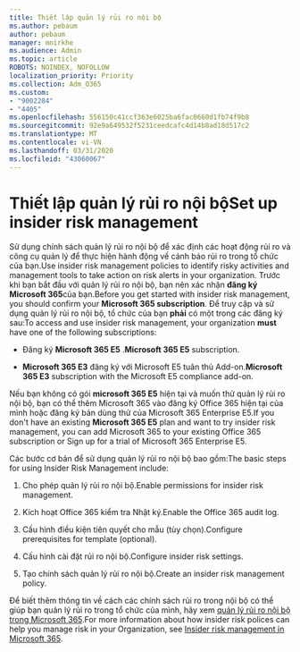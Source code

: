 ```yaml
---
title: Thiết lập quản lý rủi ro nội bộ
ms.author: pebaum
author: pebaum
manager: mnirkhe
ms.audience: Admin
ms.topic: article
ROBOTS: NOINDEX, NOFOLLOW
localization_priority: Priority
ms.collection: Adm_O365
ms.custom:
- "9002284"
- "4405"
ms.openlocfilehash: 556150c41ccf363e6025ba6fac0660d1fb74f9b8
ms.sourcegitcommit: 92e9a649532f5231ceedcafc4d14b8ad18d517c2
ms.translationtype: MT
ms.contentlocale: vi-VN
ms.lasthandoff: 03/31/2020
ms.locfileid: "43060067"
---
```

# <a name="set-up-insider-risk-management"></a><span data-ttu-id="0014e-102">Thiết lập quản lý rủi ro nội bộ</span><span class="sxs-lookup"><span data-stu-id="0014e-102">Set up insider risk management</span></span>

<span data-ttu-id="0014e-103">Sử dụng chính sách quản lý rủi ro nội bộ để xác định các hoạt động rủi ro và công cụ quản lý để thực hiện hành động về cảnh báo rủi ro trong tổ chức của bạn.</span><span class="sxs-lookup"><span data-stu-id="0014e-103">Use insider risk management policies to identify risky activities and management tools to take action on risk alerts in your organization.</span></span> <span data-ttu-id="0014e-104">Trước khi bạn bắt đầu với quản lý rủi ro nội bộ, bạn nên xác nhận **đăng ký Microsoft 365**của bạn.</span><span class="sxs-lookup"><span data-stu-id="0014e-104">Before you get started with insider risk management, you should confirm your **Microsoft 365 subscription**.</span></span> <span data-ttu-id="0014e-105">Để truy cập và sử dụng quản lý rủi ro nội bộ, tổ chức của bạn **phải** có một trong các đăng ký sau:</span><span class="sxs-lookup"><span data-stu-id="0014e-105">To access and use insider risk management, your organization **must** have one of the following subscriptions:</span></span>

- <span data-ttu-id="0014e-106">Đăng ký **Microsoft 365 E5** .</span><span class="sxs-lookup"><span data-stu-id="0014e-106">**Microsoft 365 E5** subscription.</span></span>

- <span data-ttu-id="0014e-107">**Microsoft 365 E3** đăng ký với Microsoft E5 tuân thủ Add-on.</span><span class="sxs-lookup"><span data-stu-id="0014e-107">**Microsoft 365 E3** subscription with the Microsoft E5 compliance add-on.</span></span>

<span data-ttu-id="0014e-108">Nếu bạn không có gói **microsoft 365 E5** hiện tại và muốn thử quản lý rủi ro nội bộ, bạn có thể thêm Microsoft 365 vào đăng ký Office 365 hiện tại của mình hoặc đăng ký bản dùng thử của Microsoft 365 Enterprise E5.</span><span class="sxs-lookup"><span data-stu-id="0014e-108">If you don't have an existing **Microsoft 365 E5** plan and want to try insider risk management, you can add Microsoft 365 to your existing Office 365 subscription or Sign up for a trial of Microsoft 365 Enterprise E5.</span></span>

<span data-ttu-id="0014e-109">Các bước cơ bản để sử dụng quản lý rủi ro nội bộ bao gồm:</span><span class="sxs-lookup"><span data-stu-id="0014e-109">The basic steps for using Insider Risk Management include:</span></span>

1. <span data-ttu-id="0014e-110">Cho phép quản lý rủi ro nội bộ.</span><span class="sxs-lookup"><span data-stu-id="0014e-110">Enable permissions for insider risk management.</span></span>

2. <span data-ttu-id="0014e-111">Kích hoạt Office 365 kiểm tra Nhật ký.</span><span class="sxs-lookup"><span data-stu-id="0014e-111">Enable the Office 365 audit log.</span></span>

3. <span data-ttu-id="0014e-112">Cấu hình điều kiện tiên quyết cho mẫu (tùy chọn).</span><span class="sxs-lookup"><span data-stu-id="0014e-112">Configure prerequisites for template (optional).</span></span>

4. <span data-ttu-id="0014e-113">Cấu hình cài đặt rủi ro nội bộ.</span><span class="sxs-lookup"><span data-stu-id="0014e-113">Configure insider risk settings.</span></span>

5. <span data-ttu-id="0014e-114">Tạo chính sách quản lý rủi ro nội bộ.</span><span class="sxs-lookup"><span data-stu-id="0014e-114">Create an insider risk management policy.</span></span>

<span data-ttu-id="0014e-115">Để biết thêm thông tin về cách các chính sách rủi ro trong nội bộ có thể giúp bạn quản lý rủi ro trong tổ chức của mình, hãy xem [quản lý rủi ro nội bộ trong Microsoft 365](https://go.microsoft.com/fwlink/?linkid=2123907).</span><span class="sxs-lookup"><span data-stu-id="0014e-115">For more information about how insider risk polices can help you manage risk in your Organization, see [Insider risk management in Microsoft 365](https://go.microsoft.com/fwlink/?linkid=2123907).</span></span>
